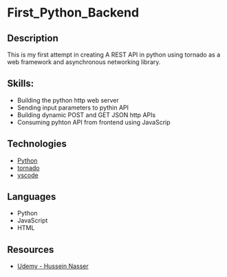 # First_Python_Backend

## Description

This is my first attempt in creating A REST API in python using tornado as a web framework and asynchronous networking library.

## Skills:
- Building the python http web server
- Sending input parameters to pythin API
- Building dynamic POST and GET JSON http APIs
- Consuming pyhton API from frontend using JavaScrip

## Technologies

- [Python](https://www.python.org/)
- [tornado](https://www.tornadoweb.org/en/stable/)
- [vscode](https://code.visualstudio.com/)


## Languages

- Python
- JavaScript
- HTML

## Resources
- [Udemy - Hussein Nasser](https://www.udemy.com/course/python-on-the-back-end-for-beginners-http-server/)
